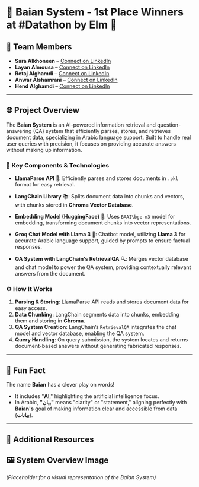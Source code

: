 # 🌟 Baian System - 1st Place Winners at #Datathon by Elm 🌟

## 👥 Team Members
- **Sara Alkhoneen** – [Connect on LinkedIn](https://www.linkedin.com/in/sara-alkhoneen-5a14a514a/)
- **Layan Almousa** – [Connect on LinkedIn](https://www.linkedin.com/in/layanalmousa?utm_source=share&utm_campaign=share_via&utm_content=profile&utm_medium=ios_app)
- **Retaj Alghamdi** – [Connect on LinkedIn](https://www.linkedin.com/in/ritaj-alghamdi-7594092a3?utm_source=share&utm_campaign=share_via&utm_content=profile&utm_medium=ios_app)
- **Anwar Alshamrani** – [Connect on LinkedIn](https://www.linkedin.com/in/anwar-alshamrani-606702243/)
- **Hend Alghamdi** – [Connect on LinkedIn](https://www.linkedin.com/in/hendalghamdi/)

---

## 🌐 Project Overview

The **Baian System** is an AI-powered information retrieval and question-answering (QA) system that efficiently parses, stores, and retrieves document data, specializing in Arabic language support. Built to handle real user queries with precision, it focuses on providing accurate answers without making up information.

### 🔑 Key Components & Technologies

- **LlamaParse API** 📄: Efficiently parses and stores documents in `.pkl` format for easy retrieval.

- **LangChain Library** 📚: Splits document data into chunks and vectors, with chunks stored in **Chroma Vector Database**.

- **Embedding Model (HuggingFace)** 🤖: Uses `BAAI\bge-m3` model for embedding, transforming document chunks into vector representations.

- **Groq Chat Model with Llama 3** 💬: Chatbot model, utilizing **Llama 3** for accurate Arabic language support, guided by prompts to ensure factual responses.

- **QA System with LangChain's RetrievalQA** 🔍: Merges vector database and chat model to power the QA system, providing contextually relevant answers from the document.

### ⚙️ How It Works

1. **Parsing & Storing**: LlamaParse API reads and stores document data for easy access.
2. **Data Chunking**: LangChain segments data into chunks, embedding them and storing in **Chroma**.
3. **QA System Creation**: LangChain’s `RetrievalQA` integrates the chat model and vector database, enabling the QA system.
4. **Query Handling**: On query submission, the system locates and returns document-based answers without generating fabricated responses.

---

## 🎉 Fun Fact

The name **Baian** has a clever play on words!  
- It includes "**AI**," highlighting the artificial intelligence focus.
- In Arabic, **"بيان"** means "clarity" or "statement," aligning perfectly with **Baian's** goal of making information clear and accessible from data (**بيانات**).

---

## 📌 Additional Resources

## 🖼️ System Overview Image
_(Placeholder for a visual representation of the Baian System)_

